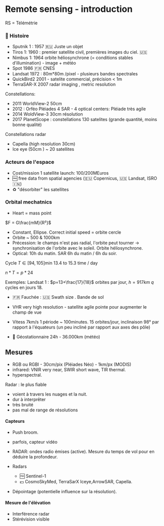 # Remote sensing - introduction
RS = Télémétrie
### :scroll: Histoire
- Sputnik 1 : 1957 :ru: Juste un objet
- Tiros 1: 1960 : premier satellite civil, premières images du ciel. :us:
- Nimbus 1: 1964 orbite héliosynchrone (= conditions stables d’illumination) - image + météo
- Spot 1986  :fr: CNES 
- Landsat 1972 : 80m*80m /pixel - plusieurs bandes spectrales
- QuickBird2 2001 - satelite commercial, précision < 1m
- TerraSAR-X 2007 radar imaging , metric resolution

Constellations: 
- 2011 WorldView-2 50cm
- 2012 : Orféo Pléiades 4 SAR - 4 optical centers: Pléiade très agile
- 2014 WoldView-3 30cm résolution
- 2017 PlanetScope : constellations 130 satelites (grande quantité, moins bonne qualité)

Constellations radar
- Capella (high resolution 30cm)
- Ice eye (50cm ) ~ 20 satellites

### Acteurs de l'espace
- Cost/mission 1 satellite launch: 100/200MEuros
- :free: free data from spatial agencies (:eu: Copernicus, :us: Landsat, ISRO :india:)
- :recycle: "désorbiter" les satellites

### Orbital mechatnics
- Heart = mass point

$F = G\frac{mM}{R²}$

- Constant, Ellipse. Correct initial speed = orbite cercle
- Orbite ~ 500 & 1000km
- Précession: le champs n'est pas radial, l'orbite peut tourner -> synchronisation de l'orbite avec le soleil. Orbite héliosynchrone.
- Optical: 10h du matin. SAR 6h du matin / 6h du soir. 

Cycle
$T \in [94 , 105] \text{min}$ 13.4 to 15.3 time / day

$n*T = p * 24$


Exemples: Landsat 1 : $p=13+\frac{17}{18}$ orbites par jour, $h=917km$ 
$q$ cycles en jours 18.
- :fr: Fauchée : :us: Swath size . Bande de sol 
- VHR very high resolution - satellite agile pointe pour augmenter le champ de vue
- Vitess 7km/s 1 période ~ 100minutes. 15 orbites/jour, inclinaison 98° par rapport à l'équateurs (un peu incliné par rapport aux axes des pôle)

- :turtle: Géostationnaire 24h - 36.000km (météo)


## Mesures
- RGB ou RGBI - 30cm/pix (Pléiades Néo) - 1km/px (MODIS)
- infrared: VNIR very near, SWIR short wave, TIR thermal.
- hyperspectral.

Radar : le plus fiable 
- voient à travers les nuages et la nuit.
- dur à interprêter
- très bruité
- pas mal de range de résolutions

#### Capteurs
- Push broom.
- parfois, capteur vidéo
- RADAR: ondes radio émises (active). Mesure du temps de vol pour en déduire la profondeur.


- Radars
  -  :free: Sentinel-1
  - :dollar: CosmoSkyMed, TerraSarX Iceye,ArrowSAR, Capella.

- Dépointage (potentielle influence sur la résolution).

#### Mesure de l'élévation
- Interférence radar
- Stérévision visible